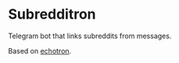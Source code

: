 # Subredditron

Telegram bot that links subreddits from messages.

Based on [echotron](https://gitlab.com/NicoNex/echotron).
